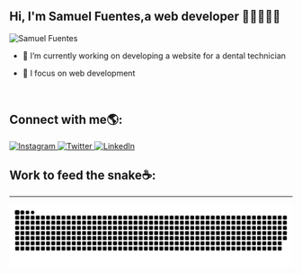 ## Hi, I'm Samuel Fuentes,a web developer 👨🏽‍💻👋🏽

![Samuel Fuentes](https://github.com/NotSaam/Notsaam/assets/140619832/4f992464-9e36-4fed-a834-6b6554afc13e)


- 🔭 I’m currently working on developing a website for a dental technician
  
- 👀 I focus on web development

<br>


## Connect with me🌎:
<a href="https://www.instagram.com/notsamarket"> 
  <img src="https://upload.wikimedia.org/wikipedia/commons/9/95/Instagram_logo_2022.svg" alt="Instagram" width="30" height="30">
</a>

<a href="https://twitter.com/notsamarket">
  <img src="https://upload.wikimedia.org/wikipedia/commons/6/6f/Logo_of_Twitter.svg" alt="Twitter" width="30" height="30">
</a>
<a href="https://www.linkedin.com/in/www.linkedin.com/in/NotSaam">
  <img src="https://upload.wikimedia.org/wikipedia/commons/8/81/LinkedIn_icon.svg" alt="LinkedIn" width="30" height="30">
</a>

<br>

## Work to feed the snake☕:
<hr>
<p align="center">
  <img src="https://github.com/AjayKhalsa/AjayKhalsa/raw/output/github-contribution-grid-snake.svg" alt="snake"></center>
</p>



